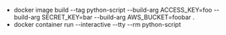 * docker image build --tag python-script --build-arg ACCESS_KEY=foo --build-arg SECRET_KEY=bar --build-arg AWS_BUCKET=foobar .
* docker container run --interactive --tty --rm python-script

